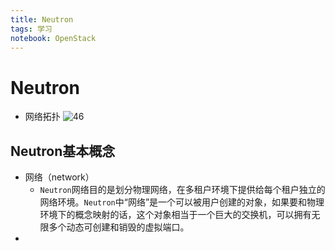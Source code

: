 ```yaml
---
title: Neutron
tags: 学习
notebook: OpenStack
---
```

# Neutron

* 网络拓扑
![46](https://pic2.superbed.cn/item/5de8c19ff1f6f81c50c63b2d.png)
## Neutron基本概念
* 网络（network）
  * `Neutron`网络目的是划分物理网络，在多租户环境下提供给每个租户独立的网络环境。`Neutron`中“网络”是一个可以被用户创建的对象，如果要和物理环境下的概念映射的话，这个对象相当于一个巨大的交换机，可以拥有无限多个动态可创建和销毁的虚拟端口。
* 